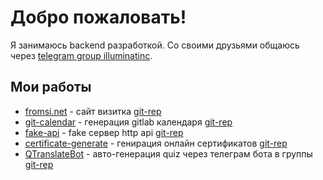 # Добро пожаловать!

Я занимаюсь backend разработкой. Со своими друзьями общаюсь через [telegram group illuminatinc](https://t.me/illuminatinc).

## Мои работы
* [fromsi.net](https://fromsi.net) - сайт визитка [git-rep](https://github.com/FromSi/portfolio)
* [git-calendar](https://git-calendar.fromsi.net/gitlab/stanhu) - генерация gitlab календаря [git-rep](https://github.com/FromSi/git-calendar)
* [fake-api](https://fake-api.fromsi.net) - fake сервер http api [git-rep](https://github.com/FromSi/fake_api)
* [certificate-generate](https://certificate-generate.fromsi.net/en/pdf/false/eyJ0eXAiOiJKV1QiLCJhbGciOiJIUzI1NiJ9.eyJwZXJzb25fbmFtZSI6ItCS0LXQsdC10YAt0J_RhNC70Y_Rg9C80LXRgCDQktC70LDQtNC40YHQu9Cw0LIiLCJvcmdhbml6YXRpb25fbmFtZSI6IkdpdEh1YiIsImNlcnRpZmljYXRlX251bWJlciI6IkdIMDAwMSJ9.oS4mddLm0nPwFQAeZ1D69M4Y-cWhN876DKtoliKnbLY) - генирация онлайн сертификатов [git-rep](https://github.com/FromSi/certificate-generate) 
* [QTranslateBot](https://t.me/quiz_translate_bot) - авто-генерация quiz через телеграм бота в группы [git-rep](https://github.com/FromSi/QTelegramBot)
